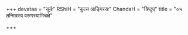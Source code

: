 +++
devataa = "सूर्यः"
RShiH = "कुत्स आङ्गिरसः"
ChandaH = "त्रिष्टुप्"
title = "०५ तन्मित्रस्य वरुणस्याभिचक्षे"

+++
